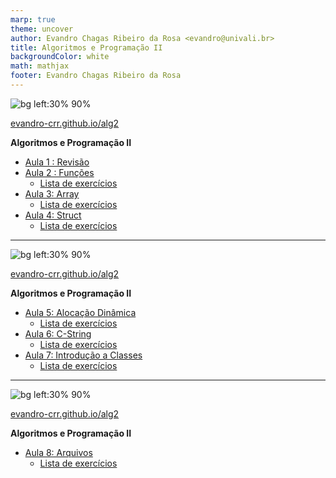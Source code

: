 ```yaml
---
marp: true
theme: uncover
author: Evandro Chagas Ribeiro da Rosa <evandro@univali.br>
title: Algoritmos e Programação II
backgroundColor: white
math: mathjax
footer: Evandro Chagas Ribeiro da Rosa
---
```


<style>
@import 'https://maxcdn.bootstrapcdn.com/font-awesome/4.7.0/css/font-awesome.min.css';
</style>

![bg left:30% 90%](https://api.qrserver.com/v1/create-qr-code/?format=svg&data=https://evandro-crr.github.io/alg2)


[evandro-crr.github.io/alg2](https://evandro-crr.github.io/alg2)


**Algoritmos e Programação II**

- [Aula 1 : Revisão](slides/1_aula.html) [<i class="fa fa-download" aria-hidden="true"></i>](slides/1_aula.pdf)
- [Aula 2 : Funções](slides/2_aula.html) [<i class="fa fa-download" aria-hidden="true"></i>](slides/2_aula.pdf)
    - [Lista de exercícios](listas/1_lista.pdf) 
- [Aula 3: Array](slides/3_aula.html) [<i class="fa fa-download" aria-hidden="true"></i>](slides/3_aula.pdf)
    - [Lista de exercícios](listas/2_lista.pdf) 
- [Aula 4: Struct](slides/4_aula.html) [<i class="fa fa-download" aria-hidden="true"></i>](slides/4_aula.pdf)
    - [Lista de exercícios](listas/3_lista.pdf) 

---


![bg left:30% 90%](https://api.qrserver.com/v1/create-qr-code/?format=svg&data=https://evandro-crr.github.io/alg2)


[evandro-crr.github.io/alg2](https://evandro-crr.github.io/alg2)


**Algoritmos e Programação II**

- [Aula 5: Alocação Dinâmica](slides/5_aula.html) [<i class="fa fa-download" aria-hidden="true"></i>](slides/5_aula.pdf)
    - [Lista de exercícios](listas/4_lista.pdf) 
- [Aula 6: C-String](slides/6_aula.html) [<i class="fa fa-download" aria-hidden="true"></i>](slides/6_aula.pdf)
    - [Lista de exercícios](listas/5_lista.pdf) 
- [Aula 7: Introdução a Classes](slides/7_aula.html) [<i class="fa fa-download" aria-hidden="true"></i>](slides/7_aula.pdf)
    - [Lista de exercícios](listas/6_lista.pdf) 

---

![bg left:30% 90%](https://api.qrserver.com/v1/create-qr-code/?format=svg&data=https://evandro-crr.github.io/alg2)


[evandro-crr.github.io/alg2](https://evandro-crr.github.io/alg2)


**Algoritmos e Programação II**

- [Aula 8: Arquivos](slides/8_aula.html) [<i class="fa fa-download" aria-hidden="true"></i>](slides/5_aula.pdf)
    - [Lista de exercícios](listas/7_lista.pdf) 